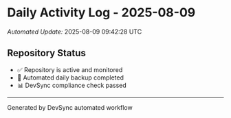 # Daily Activity Log - 2025-08-09

*Automated Update:* 2025-08-09 09:42:28 UTC

## Repository Status
- ✅ Repository is active and monitored
- 🔄 Automated daily backup completed
- 📊 DevSync compliance check passed

---
Generated by DevSync automated workflow
